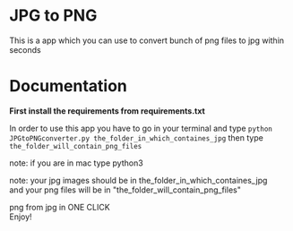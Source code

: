 # JPG to PNG

This is a app which you can use to convert bunch of png files to jpg within seconds

# Documentation

**First install the requirements from requirements.txt**

In order to use this app you have to go in your terminal and type ```python JPGtoPNGconverter.py the_folder_in_which_containes_jpg```  then type ```the_folder_will_contain_png_files```

note: if you are in mac type python3

note: your jpg images should be in the_folder_in_which_containes_jpg     
and your png files will be in "the_folder_will_contain_png_files"    


png from jpg in ONE CLICK     
Enjoy!

